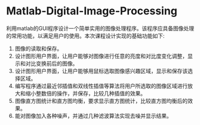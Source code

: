 # Matlab-Digital-Image-Processing

利用matlab的GUI程序设计一个简单实用的图像处理程序。该程序应具备图像处理的常用功能，以满足用户的使用。本次课程设计实现的基础功能如下:
1. 图像的读取和保存。
2. 设计图形用户界面，让用户能够对图像进行任意的亮度和对比度变化调整，显示和对比变换前后的图像。
3. 设计图形用户界面，让用户能够用鼠标选取图像感兴趣区域，显示和保存该选择区域。
4. 编写程序通过最近邻插值和双线性插值等算法将用户所选取的图像区域进行放大和缩小整数倍的操作，并保存，比较几种插值的效果。
5. 图像直方图统计和直方图均衡，要求显示直方图统计，比较直方图均衡后的效果。
6. 能对图像加入各种噪声，并通过几种滤波算法实现去噪并显示结果。

